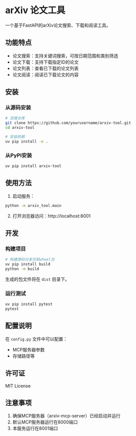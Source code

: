 # arXiv 论文工具

一个基于FastAPI的arXiv论文搜索、下载和阅读工具。

## 功能特点

- 论文搜索：支持关键词搜索，可按日期范围和类别筛选
- 论文下载：支持下载指定ID的论文
- 论文列表：查看已下载的论文列表
- 论文阅读：阅读已下载论文的内容

## 安装

### 从源码安装

```bash
# 克隆仓库
git clone https://github.com/yourusername/arxiv-tool.git
cd arxiv-tool

# 安装依赖
uv pip install -e .
```

### 从PyPI安装

```bash
uv pip install arxiv-tool
```

## 使用方法

1. 启动服务：

```bash
python -m arxiv_tool.main
```

2. 打开浏览器访问：http://localhost:8001

## 开发

### 构建项目

```bash
# 构建源码分发包和wheel包
uv pip install build
python -m build
```

生成的包文件将在 `dist` 目录下。

### 运行测试

```bash
uv pip install pytest
pytest
```

## 配置说明

在 `config.py` 文件中可以配置：
- MCP服务器参数
- 存储路径等

## 许可证

MIT License

## 注意事项

1. 确保MCP服务器（arxiv-mcp-server）已经启动并运行
2. 默认MCP服务器运行在8000端口
3. 本服务运行在8001端口 